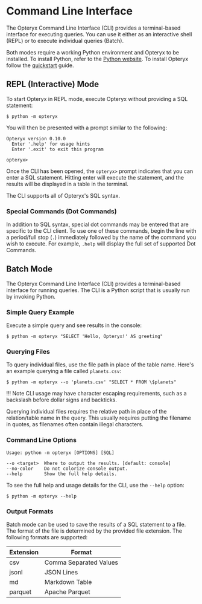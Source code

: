 # Command Line Interface

The Opteryx Command Line Interface (CLI) provides a terminal-based interface for executing queries. You can use it either as an interactive shell (REPL) or to execute individual queries (Batch).

Both modes require a working Python environment and Opteryx to be installed. To install Python, refer to the [Python website](https://www.python.org/). To install Opteryx follow the [quickstart](quickstart.md) guide.

## REPL (Interactive) Mode

To start Opteryx in REPL mode, execute Opteryx without providing a SQL statement:

~~~console
$ python -m opteryx
~~~

You will then be presented with a prompt similar to the following:


~~~
Opteryx version 0.10.0
  Enter '.help' for usage hints
  Enter '.exit' to exit this program

opteryx> 
~~~


Once the CLI has been opened, the `opteryx>` prompt indicates that you can enter a SQL statement. Hitting enter will execute the statement, and the results will be displayed in a table in the terminal.

The CLI supports all of Opteryx's SQL syntax.

### Special Commands (Dot Commands)

In addition to SQL syntax, special dot commands may be entered that are specific to the CLI client. To use one of these commands, begin the line with a period/full stop (`.`) immediately followed by the name of the command you wish to execute. For example, `.help` will display the full set of supported Dot Commands.

## Batch Mode

The Opteryx Command Line Interface (CLI) provides a terminal-based interface for running queries. The CLI is a Python script that is usually run by invoking Python.

### Simple Query Example

Execute a simple query and see results in the console:

~~~console
$ python -m opteryx "SELECT 'Hello, Opteryx!' AS greeting"
~~~

### Querying Files

To query individual files, use the file path in place of the table name. Here's an example querying a file called `planets.csv`:

~~~console
$ python -m opteryx --o 'planets.csv' "SELECT * FROM \$planets"
~~~

!!! Note
    CLI usage may have character escaping requirements, such as a backslash before dollar signs and backticks.

Querying individual files requires the relative path in place of the relation/table name in the query. This usually requires putting the filename in quotes, as filenames often contain illegal characters.

### Command Line Options

~~~console
Usage: python -m opteryx [OPTIONS] [SQL] 

--o <target>  Where to output the results. [default: console]
--no-color    Do not colorize console output. 
--help        Show the full help details.          
~~~

To see the full help and usage details for the CLI, use the `--help` option:

~~~console
$ python -m opteryx --help
~~~

### Output Formats

Batch mode can be used to save the results of a SQL statement to a file. The format of the file is determined by the provided file extension. The following formats are supported:

Extension | Format
--------- | -----------
csv       | Comma Separated Values
jsonl     | JSON Lines
md        | Markdown Table
parquet   | Apache Parquet
